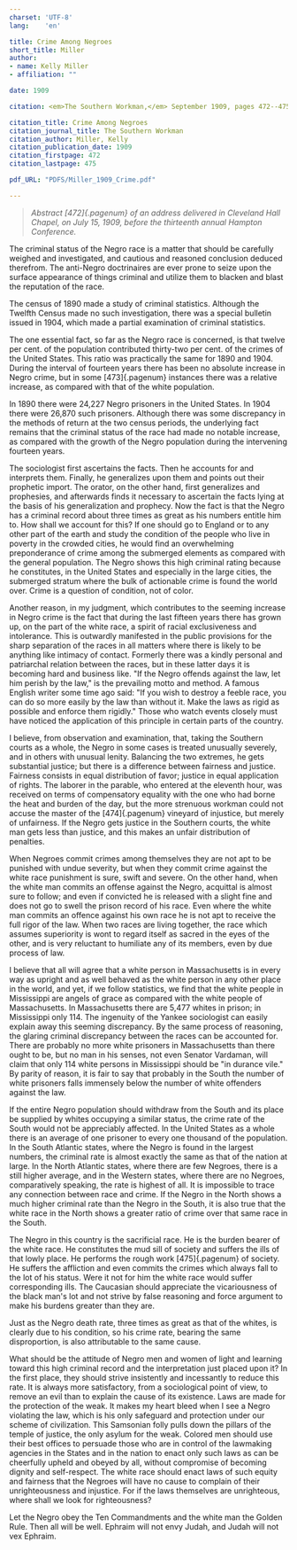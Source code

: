 ```yaml
---
charset: 'UTF-8'
lang:    'en'

title: Crime Among Negroes
short_title: Miller
author:
- name: Kelly Miller
- affiliation: ""

date: 1909

citation: <em>The Southern Workman,</em> September 1909, pages 472--475.

citation_title: Crime Among Negroes
citation_journal_title: The Southern Workman
citation_author: Miller, Kelly
citation_publication_date: 1909
citation_firstpage: 472
citation_lastpage: 475

pdf_URL: "PDFS/Miller_1909_Crime.pdf"

---
```


> *Abstract [472]{.pagenum} of an address delivered in Cleveland Hall Chapel, on July 15, 1909, before the thirteenth annual Hampton Conference.*

The criminal status of the Negro race is a matter that should be carefully weighed and investigated, and cautious and reasoned conclusion deduced therefrom. The anti-Negro doctrinaires are ever prone to seize upon the surface appearance of things criminal and utilize them to blacken and blast the reputation of the race. 

The census of 1890 made a study of criminal statistics. Although the Twelfth Census made no such investigation, there was a special bulletin issued in 1904, which made a partial examination of criminal statistics. 

The one essential fact, so far as the Negro race is concerned, is that twelve per cent. of the population contributed thirty-two per cent. of the crimes of the United States. This ratio was practically the same for 1890 and 1904. During the interval of fourteen years there has been no absolute increase in Negro crime, but in some
[473]{.pagenum}
instances there was a relative increase, as compared with that of the white population. 


In 1890 there were 24,227 Negro prisoners in the United States. In 1904 there were 26,870 such prisoners. Although there was some discrepancy in the methods of return at the two census periods, the underlying fact remains that the criminal status of the race had made no notable increase, as compared with the growth of the Negro population during the intervening fourteen years. 

The sociologist first ascertains the facts. Then he accounts for and interprets them. Finally, he generalizes upon them and points out their prophetic import. The orator, on the other hand, first generalizes and prophesies, and afterwards finds it necessary to ascertain the facts lying at the basis of his generalization and prophecy. Now the fact is that the Negro has a criminal record about three times as great as his numbers entitle him to. How shall we account for this? If one should go to England or to any other part of the earth and study the condition of the people who live in poverty in the crowded cities, he would find an overwhelming preponderance of crime among the submerged elements as compared with the general population. The Negro shows this high criminal rating because he constitutes, in the United States and especially in the large cities, the submerged stratum where the bulk of actionable crime is found the world over. Crime is a question of condition, not of color. 

Another reason, in my judgment, which contributes to the seeming increase in Negro crime is the fact that during the last fifteen years there has grown up, on the part of the white race, a spirit of racial exclusiveness and intolerance. This is outwardly manifested in the public provisions for the sharp separation of the races in all matters where there is likely to be anything like intimacy of contact. Formerly there was a kindly personal and patriarchal relation between the races, but in these latter days it is becoming hard and business like. "If the Negro offends against the law, let him perish by the law," is the prevailing motto and method. A famous English writer some time ago said: "If you wish to destroy a feeble race, you can do so more easily by the law than without it. Make the laws as rigid as possible and enforce them rigidly." Those who watch events closely must have noticed the application of this principle in certain parts of the country. 

I believe, from observation and examination, that, taking the Southern courts as a whole, the Negro in some cases is treated unusually severely, and in others with unusual lenity. Balancing 
the two extremes, he gets substantial justice; but there is a difference between fairness and justice. Fairness consists in equal distribution of favor; justice in equal application of rights. The laborer in the parable, who entered at the eleventh hour, was received on terms of compensatory equality with the one who had borne the heat and burden of the day, but the more strenuous workman could not accuse the master of the 
[474]{.pagenum}
vineyard of injustice, but merely of unfairness. If the Negro gets justice in the Southern courts, the white man gets less than justice, and this makes an unfair distribution of penalties. 

When Negroes commit crimes among themselves they are not apt to be punished with undue severity, but when they commit crime against the white race punishment is sure, swift and severe. On the other hand, when the white man commits an offense against the Negro, acquittal is almost sure to follow; and even if convicted he is released with a slight fine and does not go to swell the prison record of his race. Even where the white man commits an offence against his own race he is not apt to receive the full rigor of the law. When two races are living together, the race which assumes superiority is wont to regard itself as sacred in the eyes of the other, and is very reluctant to humiliate any of its members, even by due process of law. 

I believe that all will agree that a white person in Massachusetts is in every way as upright and as well behaved as the white person in any other place in the world, and yet, if we follow statistics, we find that the white people in Mississippi are angels of grace as compared with the white people of Massachusetts. In Massachusetts there are 5,477 whites in prison; in Mississippi only 114. The ingenuity of the Yankee sociologist can easily explain away this seeming discrepancy. By the same process of reasoning, the glaring criminal discrepancy between the races can be accounted for. There are probably no more white prisoners in Massachusetts than there ought to be, but no man in his senses, not even Senator Vardaman, will claim that only 114 white persons in Mississippi should be "in durance vile." By parity of reason, it is fair to say that probably in the South the number of white prisoners falls immensely below the number of white offenders against the law. 

If the entire Negro population should withdraw from the South and its place be supplied by whites occupying a similar status, the crime rate of the South would not be appreciably affected. In the United States as a whole there 
is an average of one prisoner to every one thousand of the population. In the South Atlantic states, where the Negro is found in the largest numbers, the criminal rate is almost exactly the same as that of the nation at large. In the North Atlantic states, where there are few Negroes, there is a still higher average, and in the Western states, where there are no Negroes, comparatively speaking, the rate is highest of all. It is impossible to trace any connection between race and crime. If the Negro in the North shows a much higher criminal rate than the Negro in the South, it is also true that the white race in the North shows a greater ratio of crime over that same race in the South. 

The Negro in this country is the sacrificial race. He is the burden bearer of the white race. He constitutes the mud sill of society and suffers the ills of that lowly place. He performs the 
rough work 
[475]{.pagenum}
of society. He suffers the affliction and even commits the crimes which always fall to the lot of his status. Were it not for him the white race would suffer corresponding ills. The Caucasian should appreciate the vicariousness of the black man's lot and not strive by false reasoning and force argument to make his burdens greater than they are. 

Just as the Negro death rate, three times as great as that of the whites, is clearly due to his condition, so his crime rate, bearing the same disproportion, is also attributable to the same cause. 

What should be the attitude of Negro men and women of light and learning toward this high criminal record and the interpretation just placed upon it? In the first place, they should strive insistently and incessantly to reduce this rate. It is always more satisfactory, from a sociological point of view, to remove an evil than to explain the cause of its existence. Laws are made for the protection of the weak. It makes my heart bleed when I see a Negro violating the law, which is his only safeguard and protection under our scheme of civilization. This Samsonian folly pulls down the pillars of the temple of justice, the only asylum for the weak. Colored men should use their best offices to persuade those who are in control of the lawmaking agencies in the States and in the nation to enact only such laws as can be cheerfully upheld and obeyed by all, without compromise of becoming dignity and self-respect. The white race should enact laws of such equity and fairness that the Negroes will have no cause to complain of their unrighteousness and injustice. For if the laws 
themselves are unrighteous, where shall we look for righteousness? 

Let the Negro obey the Ten Commandments and the white man the Golden Rule. Then all will be well. Ephraim will not envy Judah, and Judah will not vex Ephraim. 



